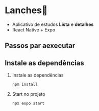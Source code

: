 # Lanches👋
- Aplicativo de estudos **Lista** e **detalhes**
- React Native + Expo

## Passos par aexecutar

## Instale as dependências

1. Instale as dependências

   ```bash
   npm install
   ```

2. Start no projeto

   ```bash
   npx expo start
   ```
